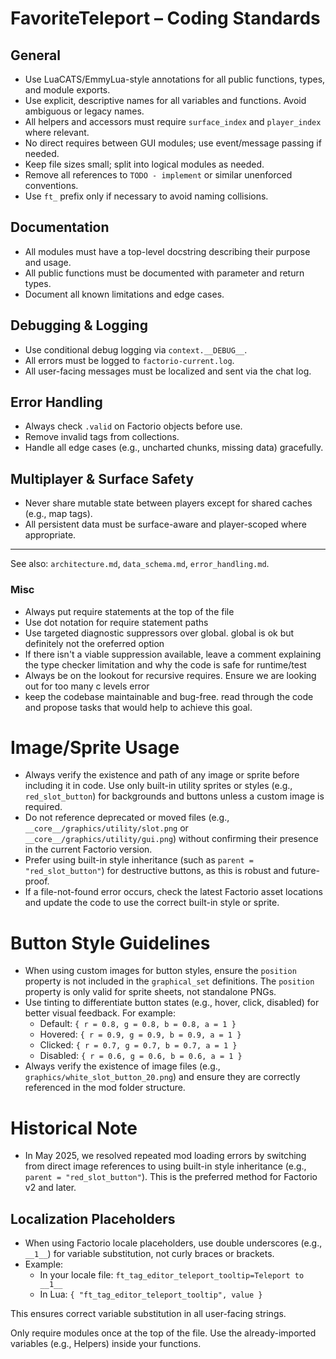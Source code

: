 # FavoriteTeleport – Coding Standards

## General
- Use LuaCATS/EmmyLua-style annotations for all public functions, types, and module exports.
- Use explicit, descriptive names for all variables and functions. Avoid ambiguous or legacy names.
- All helpers and accessors must require `surface_index` and `player_index` where relevant.
- No direct requires between GUI modules; use event/message passing if needed.
- Keep file sizes small; split into logical modules as needed.
- Remove all references to `TODO - implement` or similar unenforced conventions.
- Use `ft_` prefix only if necessary to avoid naming collisions.

## Documentation
- All modules must have a top-level docstring describing their purpose and usage.
- All public functions must be documented with parameter and return types.
- Document all known limitations and edge cases.

## Debugging & Logging
- Use conditional debug logging via `context.__DEBUG__`.
- All errors must be logged to `factorio-current.log`.
- All user-facing messages must be localized and sent via the chat log.

## Error Handling
- Always check `.valid` on Factorio objects before use.
- Remove invalid tags from collections.
- Handle all edge cases (e.g., uncharted chunks, missing data) gracefully.

## Multiplayer & Surface Safety
- Never share mutable state between players except for shared caches (e.g., map tags).
- All persistent data must be surface-aware and player-scoped where appropriate.

---

See also: `architecture.md`, `data_schema.md`, `error_handling.md`.

### Misc
- Always put require statements at the top of the file
- Use dot notation for require statement paths
- Use targeted diagnostic suppressors over global. global is ok but definitely not the oreferred option
- If there isn't a viable suppression available, leave a comment explaining the type checker limitation and why the code is safe for runtime/test
- Always be on the lookout for recursive requires. Ensure we are looking out for too many c levels error
- keep the codebase maintainable and bug-free. read through the code and propose tasks that would help to achieve this goal.

# Image/Sprite Usage
- Always verify the existence and path of any image or sprite before including it in code. Use only built-in utility sprites or styles (e.g., `red_slot_button`) for backgrounds and buttons unless a custom image is required.
- Do not reference deprecated or moved files (e.g., `__core__/graphics/utility/slot.png` or `__core__/graphics/utility/gui.png`) without confirming their presence in the current Factorio version.
- Prefer using built-in style inheritance (such as `parent = "red_slot_button"`) for destructive buttons, as this is robust and future-proof.
- If a file-not-found error occurs, check the latest Factorio asset locations and update the code to use the correct built-in style or sprite.

# Button Style Guidelines
- When using custom images for button styles, ensure the `position` property is not included in the `graphical_set` definitions. The `position` property is only valid for sprite sheets, not standalone PNGs.
- Use tinting to differentiate button states (e.g., hover, click, disabled) for better visual feedback. For example:
  - Default: `{ r = 0.8, g = 0.8, b = 0.8, a = 1 }`
  - Hovered: `{ r = 0.9, g = 0.9, b = 0.9, a = 1 }`
  - Clicked: `{ r = 0.7, g = 0.7, b = 0.7, a = 1 }`
  - Disabled: `{ r = 0.6, g = 0.6, b = 0.6, a = 1 }`
- Always verify the existence of image files (e.g., `graphics/white_slot_button_20.png`) and ensure they are correctly referenced in the mod folder structure.

# Historical Note
- In May 2025, we resolved repeated mod loading errors by switching from direct image references to using built-in style inheritance (e.g., `parent = "red_slot_button"`). This is the preferred method for Factorio v2 and later.

## Localization Placeholders
- When using Factorio locale placeholders, use double underscores (e.g., `__1__`) for variable substitution, not curly braces or brackets.
- Example:
  - In your locale file: `ft_tag_editor_teleport_tooltip=Teleport to __1__`
  - In Lua: `{ "ft_tag_editor_teleport_tooltip", value }`

This ensures correct variable substitution in all user-facing strings.

Only require modules once at the top of the file.
Use the already-imported variables (e.g., Helpers) inside your functions.